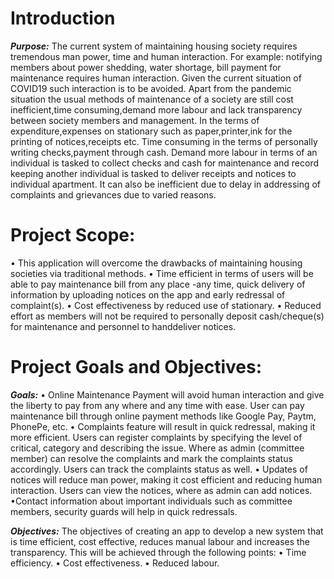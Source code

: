 # Introduction
***Purpose:***
The current system of maintaining housing society requires tremendous
man power, time and human interaction. For example: notifying
members about power shedding, water shortage, bill payment for
maintenance requires human interaction. Given the current situation
of COVID19 such interaction is to be avoided. Apart from the pandemic
situation the usual methods of maintenance of a society are still
cost inefficient,time consuming,demand more labour and lack transparency
between society members and management. In the terms of
expenditure,expenses on stationary such as paper,printer,ink for the
printing of notices,receipts etc. Time consuming in the terms of personally
writing checks,payment through cash. Demand more labour
in terms of an individual is tasked to collect checks and cash for maintenance
and record keeping another individual is tasked to deliver receipts
and notices to individual apartment. It can also be inefficient due to delay 
in addressing of complaints and grievances due to varied reasons.

# Project Scope:
• This application will overcome the drawbacks of maintaining housing
societies via traditional methods.
• Time efficient in terms of users will be able to pay maintenance
bill from any place -any time, quick delivery of information by
uploading notices on the app and early redressal of complaint(s).
• Cost effectiveness by reduced use of stationary.
• Reduced effort as members will not be required to personally
deposit cash/cheque(s) for maintenance and personnel to handdeliver
notices.

# Project Goals and Objectives:
***Goals:***
• Online Maintenance Payment will avoid human interaction and
give the liberty to pay from any where and any time with ease.
User can pay maintenance bill through online payment methods
like Google Pay, Paytm, PhonePe, etc.
• Complaints feature will result in quick redressal, making it more
efficient. Users can register complaints by specifying the level of
critical, category and describing the issue. Where as admin (committee
member) can resolve the complaints and mark the complaints
status accordingly. Users can track the complaints status
as well.
• Updates of notices will reduce man power, making it cost efficient
and reducing human interaction. Users can view the notices,
where as admin can add notices.
•Contact information about important individuals such as committee
members, security guards will help in quick redressals.

***Objectives:***
The objectives of creating an app to develop a new system that is time
efficient, cost effective, reduces manual labour and increases the transparency.
This will be achieved through the following points:
• Time efficiency.
• Cost effectiveness.
• Reduced labour.
